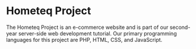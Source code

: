 # Hometeq Project

The Hometeq Project is an e-commerce website and is part of our second-year server-side web development tutorial. Our primary programming languages for this project are PHP, HTML, CSS, and JavaScript.
